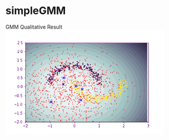 # simpleGMM
GMM Qualitative Result
![gmm](https://github.com/SeungyounShin/simpleGMM/blob/main/misc/gmm_train.gif?raw=true)

